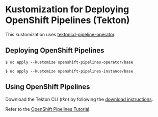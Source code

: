 # Kustomization for Deploying OpenShift Pipelines (Tekton)

This kustomization uses [tektoncd-pipeline-operator](https://github.com/openshift/tektoncd-pipeline-operator).

## Deploying OpenShift Pipelines

```
$ oc apply --kustomize openshift-pipelines-operator/base
```

```
$ oc apply --kustomize openshift-pipelines-instance/base
```

## Using OpenShift Pipelines

Download the Tekton CLI (*tkn*) by following the [download instructions](https://github.com/tektoncd/cli#installing-tkn).

Refer to the [OpenShift Pipelines Tutorial](https://github.com/openshift/pipelines-tutorial).
